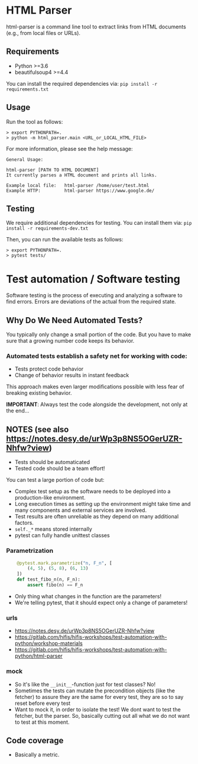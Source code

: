# HTML Parser

html-parser is a command line tool to extract links from HTML documents (e.g., from local files or URLs).

## Requirements

- Python >=3.6
- beautifulsoup4 >=4.4

You can install the required dependencies via: `pip install -r requirements.txt`

## Usage

Run the tool as follows:

```
> export PYTHONPATH=.
> python -m html_parser.main <URL_or_LOCAL_HTML_FILE>
```

For more information, please see the help message:

```
General Usage:

html-parser [PATH TO HTML DOCUMENT]
It currently parses a HTML document and prints all links.

Example local file:   html-parser /home/user/test.html
Example HTTP:         html-parser https://www.google.de/
```

## Testing

We require additional dependencies for testing.
You can install them via: `pip install -r requirements-dev.txt`

Then, you can run the available tests as follows:

```
> export PYTHONPATH=.
> pytest tests/
```

# Test automation / Software testing

Software testing is the process of executing and analyzing a software to find errors.
Errors are deviations of the actual from the required state.

## Why Do We Need Automated Tests?

You typically only change a small portion of the code. But you have to make sure that a
growing number code keeps its behavior.

### Automated tests establish a safety net for working with code:

+ Tests protect code behavior
+ Change of behavior results in instant feedback

This approach makes even larger modifications possible with less fear of breaking existing behavior.

**IMPORTANT**: Always test the code alongside the development, not only at the end...

## NOTES (see also https://notes.desy.de/urWp3p8NS5OGerUZR-Nhfw?view)

+ Tests should be automaticated
+ Tested code should be a team effort!

You can test a large portion of code but:

+ Complex test setup as the software needs to be deployed into a production-like environment.
+ Long execution times as setting up the environment might take time and many components and external services are involved.
+ Test results are often unreliable as they depend on many additional factors.
+ `self._*` means stored internally
+ pytest can fully handle unittest classes

### Parametrization

```python
    @pytest.mark.parametrize("n, F_n", [
        (4, 5), (5, 8), (6, 13)
    ])
    def test_fibo_n(n, F_n):
        assert fibo(n) == F_n
```

+ Only thing what changes in the function are the parameters!
+ We're telling pytest, that it should expect only a change of parameters!

### urls

- https://notes.desy.de/urWp3p8NS5OGerUZR-Nhfw?view
- https://gitlab.com/hifis/hifis-workshops/test-automation-with-python/workshop-materials
- https://gitlab.com/hifis/hifis-workshops/test-automation-with-python/html-parser

### mock

+ So it's like the `__init__`-function just for test classes?
  No!
+ Sometimes the tests can mutate the precondition objects (like the fetcher)
  to assure they are the same for every test, they are so to say reset before every test
+ Want to mock it, in order to isolate the test! We dont want to test the
  fetcher, but the parser. So, basically cutting out all what we do not want
  to test at this moment.

## Code coverage

+ Basically a metric.